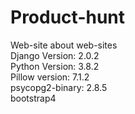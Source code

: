 # Product-hunt
Web-site about web-sites <br>
Django Version: 	2.0.2 <br>
Python Version: 	3.8.2 <br>
Pillow version:   7.1.2 <br>
psycopg2-binary:  2.8.5 <br>
bootstrap4
